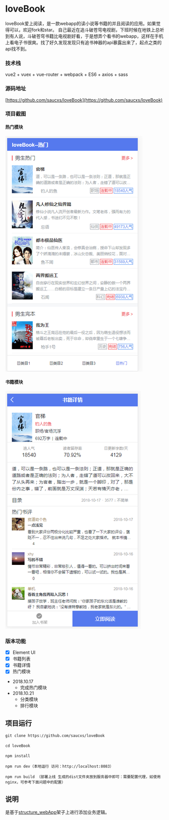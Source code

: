 # loveBook
loveBook爱上阅读，是一款webapp的读小说等书籍的并且阅读的应用。如果觉得可以，欢迎fork和star。
自己最近在追斗破苍穹电视剧，下班时候在地铁上总听到有人说，斗破苍穹书籍比电视剧好看，于是想弄个看书的webapp，这样在手机上看电子书很爽。找了好久发现发现只有追书神器的api暴露出来了，起点之类的api找不到。

### 技术栈
vue2 + vuex + vue-router + webpack + ES6 + axios + sass

### 源码地址
[https://github.com/saucxs/loveBook](https://github.com/saucxs/loveBook) 


### 项目截图
#### 热门模块
![热门模块](./screenshot/photo2.png)
#### 书籍模块
![书籍模块](./screenshot/photo3.png)

### 版本功能
- [x] Element UI
- [x] 书籍列表
- [x] 书籍详情
- [x] 热门模块

+ 2018.10.17
   - 完成热门模块
+ 2018.10.21
    - 分类模块
    - 排行模块


## 项目运行

```   
git clone https://github.com/saucxs/loveBook

cd loveBook

npm install

npm run dev（本地运行 访问：http://localhost:8083）

npm run build （部署上线 生成的dist文件夹放到服务器中即可：需要配置代理，如使用nginx，可参考下面问题中的配置）

```

## 说明 
是基于[structure_webApp](https://github.com/saucxs/structure_webApp)架子上进行添加业务逻辑。

